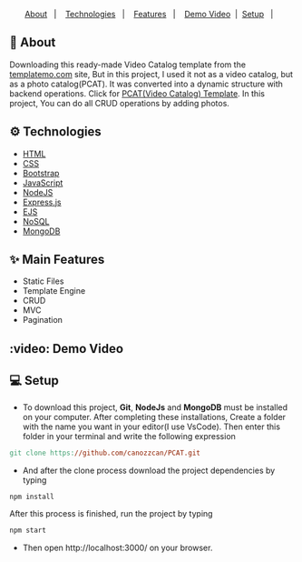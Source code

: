 <p align="center">
  <a href="#calling-about">About</a>&nbsp;&nbsp;&nbsp;|&nbsp;&nbsp;&nbsp;
  <a href="#gear-technologies">Technologies</a>&nbsp;&nbsp;&nbsp;|&nbsp;&nbsp;&nbsp;
  <a href="#sparkles-main-features">Features</a>&nbsp;&nbsp;&nbsp;|&nbsp;&nbsp;&nbsp;
  <a href="#video-demo-video">Demo Video</a>&nbsp;&nbsp;|&nbsp;
  <a href="#computer-setup">Setup</a>&nbsp;&nbsp;&nbsp;|&nbsp;&nbsp;&nbsp;
</p>

## :calling: About
Downloading this ready-made Video Catalog template from the [templatemo.com](https://templatemo.com/) site, But in this project, I used it not as a video catalog, but as a photo catalog(PCAT). It was converted into a dynamic structure with backend operations. Click for [PCAT(Video Catalog) Template](https://templatemo.com/tm-552-video-catalog). In this project, You can do all CRUD operations by adding photos.

## :gear: Technologies

- [HTML](https://www.w3schools.com/html/)
- [CSS](https://www.w3schools.com/css/)
- [Bootstrap](https://getbootstrap.com/)
- [JavaScript](https://www.javascript.com/)
- [NodeJS](https://nodejs.org/en/)
- [Express.js](https://expressjs.com/)
- [EJS](https://ejs.co/)
- [NoSQL](https://www.mongodb.com/nosql-explained)
- [MongoDB](https://www.mongodb.com/)


## :sparkles: Main Features

  - Static Files
  - Template Engine
  - CRUD
  - MVC
  - Pagination

## :video: Demo Video





## :computer: Setup
  
  - To download this project, **Git**, **NodeJs** and **MongoDB** must be installed on your computer. After completing these installations, Create a folder with the name you want in your editor(I use VsCode). Then enter this folder in your terminal and write the following expression 
  ```makefile
  git clone https://github.com/canozzcan/PCAT.git
  ``` 
  - And after the clone process download the project dependencies by typing 
  ```makefile
  npm install
  ```
  After this process is finished, run the project by typing 
  ```makefile
  npm start
  ``` 
  
  - Then open http://localhost:3000/ on your browser.
  <br/>
   
